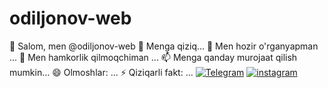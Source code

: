 # odiljonov-web
👋 Salom, men @odiljonov-web
👀 Menga qiziq...
🌱 Men hozir o'rganyapman ...
💞️ Men hamkorlik qilmoqchiman ...
📫 Menga qanday murojaat qilish mumkin...
😄 Olmoshlar: ...
⚡ Qiziqarli fakt: ...
[![Telegram](https://img.shields.io/badge/@odiljonov_n-2CA5E0?style=flat-square&logo=telegram&logoColor=white&link=https://https://t.me/odiljonov_n)](https://t.me/odiljonov_n) 
[![instagram](https://img.shields.io/badge///www.instagram.com/)](https://www.instagram.com/)
